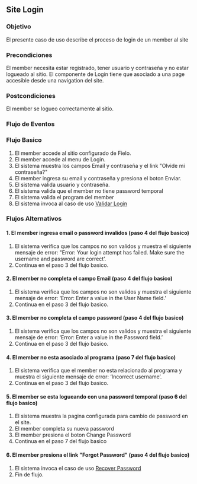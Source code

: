 ## Site Login
### Objetivo

El presente caso de uso describe el proceso de login de un member al site


### Precondiciones

El member necesita estar registrado, tener usuario y contraseña y no estar logueado al sitio.
El componente de Login tiene que asociado a una page accesible desde una navigation del site.

### Postcondiciones

El member se logueo correctamente al sitio.

### Flujo de Eventos

### Flujo Basico

1. El member accede al sitio configurado de Fielo.
2. El member accede al menu de Login.
3. El sistema muestra los campos Email y contraseña y el link "Olvide mi contraseña?"
4. El member ingresa su email y contraseña y presiona el boton Enviar.
5. El sistema valida usuario y contraseña.
6. El sistema valida que el member no tiene password temporal
7. El sistema valida el program del member
8. El sistema invoca al caso de uso [Validar Login](?name=UC-PLG-ME009)

### Flujos Alternativos

#### 1. El member ingresa email o password invalidos (paso 4 del flujo basico)

1. El sistema verifica que los campos no son validos y muestra el siguiente mensaje de error: "Error: Your login attempt has failed. Make sure the username and password are correct’. 
2. Continua en el paso 3 del flujo basico. 

#### 2. El member no completa el campo Email (paso 4 del flujo basico)

1. El sistema verifica que los campos no son validos y muestra el siguiente mensaje de error: ‘Error: Enter a value in the User Name field.’ 
2. Continua en el paso 3 del flujo basico. 

#### 3.  El member no completa el campo password (paso 4 del flujo basico)

1. El sistema verifica que los campos no son validos y muestra el siguiente mensaje de error: ‘Error: Enter a value in the Password field.’ 
2. Continua en el paso 3 del flujo basico. 

#### 4. El member no esta asociado al programa (paso 7 del flujo basico)
1. El sistema verifica que el member no esta relacionado al programa y muestra el siguiente mensaje de error: ‘Incorrect username’. 
2. Continua en el paso 3 del flujo basico. 

#### 5. El member se esta logueando con una password temporal (paso 6 del flujo basico)
1. El sistema muestra la pagina configurada para cambio de password en el site.
2. El member completa su nueva password
3. El member presiona el boton Change Password
4. Continua en el paso 7 del flujo basico

#### 6. El member presiona el link "Forgot Password" (paso 4 del flujo basico)
1. El sistema invoca el caso de uso [Recover Password](?name=UC-PLG-ME012)
2. Fin de flujo.


